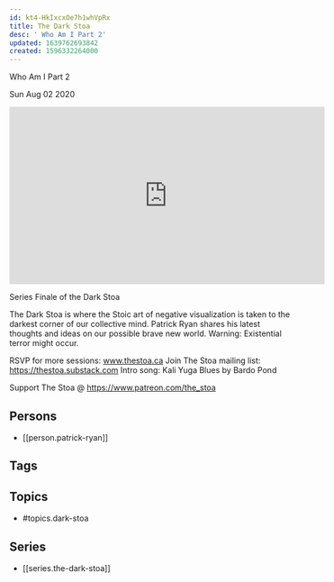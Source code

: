 ```yaml
---
id: kt4-HkIxcxOe7h1whVpRx
title: The Dark Stoa
desc: ' Who Am I Part 2'
updated: 1639762693842
created: 1596332264000
---
```



 Who Am I Part 2

Sun Aug 02 2020

<iframe width="560" height="315" src="https://www.youtube.com/embed/WbCeAT8-CXE" title="The Dark Stoa: Who Am I Part 2 w/ Patrick Ryan" frameborder="0" allow="accelerometer; autoplay; clipboard-write; encrypted-media; gyroscope; picture-in-picture" allowfullscreen ></iframe>

Series Finale of the Dark Stoa

The Dark Stoa is where the Stoic art of negative visualization is taken to the darkest corner of our collective mind. Patrick Ryan shares his latest thoughts and ideas on our possible brave new world. Warning: Existential terror might occur.

RSVP for more sessions: www.thestoa.ca
Join The Stoa mailing list: https://thestoa.substack.com
Intro song: Kali Yuga Blues by Bardo Pond

Support The Stoa @ https://www.patreon.com/the_stoa

## Persons

- [[person.patrick-ryan]]

## Tags



## Topics

- #topics.dark-stoa

## Series

- [[series.the-dark-stoa]]

